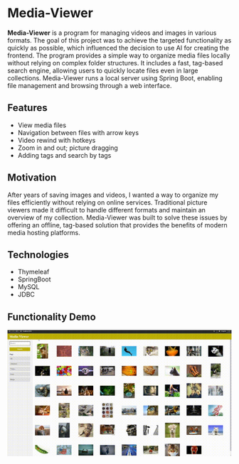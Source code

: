 # Media-Viewer 

**Media-Viewer** is a program for managing videos and images in various formats. The goal of this project was to achieve the targeted functionality as quickly as possible, which influenced the decision to use AI for creating the frontend. The program provides a simple way to organize media files locally without relying on complex folder structures. It includes a fast, tag-based search engine, allowing users to quickly locate files even in large collections. Media-Viewer runs a local server using Spring Boot, enabling file management and browsing through a web interface. 

## Features 
- View media files
- Navigation between files with arrow keys
- Video rewind with hotkeys
- Zoom in and out; picture dragging
- Adding tags and search by tags
  
## Motivation 
After years of saving images and videos, I wanted a way to organize my files efficiently without relying on online services. Traditional picture viewers made it difficult to handle different formats and maintain an overview of my collection. Media-Viewer was built to solve these issues by offering an offline, tag-based solution that provides the benefits of modern media hosting platforms. 

## Technologies
- Thymeleaf
- SpringBoot
- MySQL
- JDBC
  
## Functionality Demo
![Preview](preview/preview.gif)
